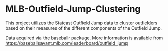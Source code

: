 # MLB-Outfield-Jump-Clustering

This project utilizes the Statcast Outfield Jump data to cluster outfielders based on their measures of the different components of the Outfield Jump.

Data acquired via the baseballr package. More information is available from https://baseballsavant.mlb.com/leaderboard/outfield_jump

